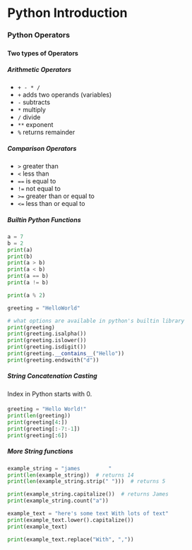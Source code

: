 # Python Introduction
###
### Python Operators
###
#### Two types of Operators
##### Arithmetic Operators
- `+ - * /`
- `+` adds two operands (variables)
- `-` subtracts
- `*` multiply
- `/` divide
- `**` exponent
- `%` returns remainder
##### Comparison Operators 
- `>` greater than
- `<` less than
- `==` is equal to
- `!=` not equal to
- `>=` greater than or equal to
- `<=` less than or equal to
##### Builtin Python Functions
```python
a = 7
b = 2
print(a)
print(b)
print(a > b)
print(a < b)
print(a == b)
print(a != b)

print(a % 2)

greeting = "HelloWorld"

# what options are available in python's builtin library
print(greeting)
print(greeting.isalpha())
print(greeting.islower())
print(greeting.isdigit())
print(greeting.__contains__("Hello"))
print(greeting.endswith("d"))
```
##### String Concatenation Casting

Index in Python starts with 0.
####
```python
greeting = "Hello World!"
print(len(greeting))
print(greeting[4:])
print(greeting[:-7:-1])
print(greeting[:6])
```
##### More String functions
```python
example_string = "james         "
print(len(example_string))  # returns 14
print(len(example_string.strip(" ")))  # returns 5

print(example_string.capitalize())  # returns James
print(example_string.count("a"))

example_text = "here's some text With lots of text"
print(example_text.lower().capitalize())
print(example_text)

print(example_text.replace("With", ","))
```